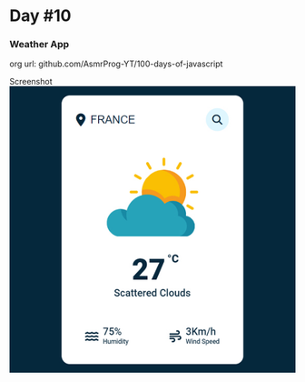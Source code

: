 # Day #10

### Weather App
org url: github.com/AsmrProg-YT/100-days-of-javascript

Screenshot
![sc](./screenshot.jpg)